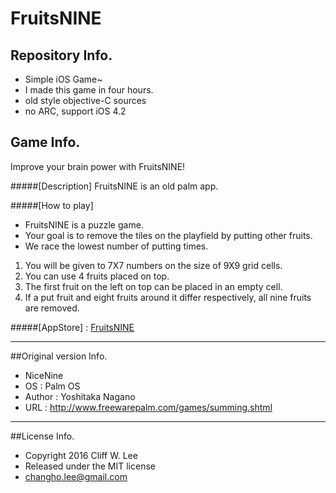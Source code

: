 # FruitsNINE

## Repository Info.
+ Simple iOS Game~
+ I made this game in four hours.
+ old style objective-C sources
+ no ARC, support iOS 4.2

## Game Info.
Improve your brain power with FruitsNINE!

#####[Description]
FruitsNINE is an old palm app.

#####[How to play]
+ FruitsNINE is a puzzle game.
+ Your goal is to remove the tiles on the playfield by putting other fruits.
+ We race the lowest number of putting times.

1. You will be given to 7X7 numbers on the size of 9X9 grid cells.
2. You can use 4 fruits placed on top.
3. The first fruit on the left on top can be placed in an empty cell.
4. If a put fruit and eight fruits around it differ respectively, all nine fruits are removed.

#####[AppStore] : [FruitsNINE](https://itunes.apple.com/us/app/fruitsnine/id442912471?mt=8)

---

##Original version Info.
* NiceNine
* OS : Palm OS
* Author : Yoshitaka Nagano
* URL : http://www.freewarepalm.com/games/summing.shtml

---

##License Info.
* Copyright 2016 Cliff W. Lee
* Released under the MIT license
* changho.lee@gmail.com

